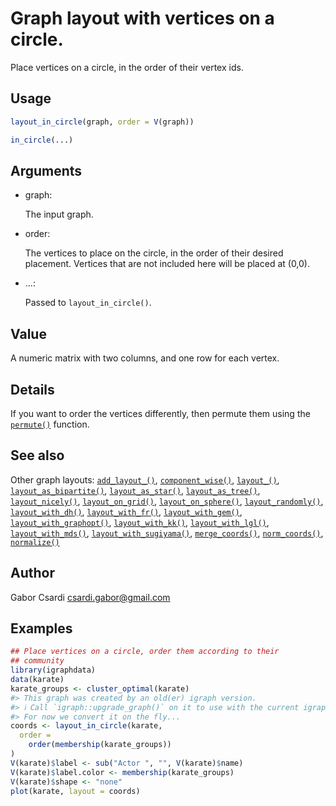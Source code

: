# Graph layout with vertices on a circle.

Place vertices on a circle, in the order of their vertex ids.

## Usage

``` r
layout_in_circle(graph, order = V(graph))

in_circle(...)
```

## Arguments

- graph:

  The input graph.

- order:

  The vertices to place on the circle, in the order of their desired
  placement. Vertices that are not included here will be placed at
  (0,0).

- ...:

  Passed to `layout_in_circle()`.

## Value

A numeric matrix with two columns, and one row for each vertex.

## Details

If you want to order the vertices differently, then permute them using
the [`permute()`](https://r.igraph.org/reference/permute.md) function.

## See also

Other graph layouts:
[`add_layout_()`](https://r.igraph.org/reference/add_layout_.md),
[`component_wise()`](https://r.igraph.org/reference/component_wise.md),
[`layout_()`](https://r.igraph.org/reference/layout_.md),
[`layout_as_bipartite()`](https://r.igraph.org/reference/layout_as_bipartite.md),
[`layout_as_star()`](https://r.igraph.org/reference/layout_as_star.md),
[`layout_as_tree()`](https://r.igraph.org/reference/layout_as_tree.md),
[`layout_nicely()`](https://r.igraph.org/reference/layout_nicely.md),
[`layout_on_grid()`](https://r.igraph.org/reference/layout_on_grid.md),
[`layout_on_sphere()`](https://r.igraph.org/reference/layout_on_sphere.md),
[`layout_randomly()`](https://r.igraph.org/reference/layout_randomly.md),
[`layout_with_dh()`](https://r.igraph.org/reference/layout_with_dh.md),
[`layout_with_fr()`](https://r.igraph.org/reference/layout_with_fr.md),
[`layout_with_gem()`](https://r.igraph.org/reference/layout_with_gem.md),
[`layout_with_graphopt()`](https://r.igraph.org/reference/layout_with_graphopt.md),
[`layout_with_kk()`](https://r.igraph.org/reference/layout_with_kk.md),
[`layout_with_lgl()`](https://r.igraph.org/reference/layout_with_lgl.md),
[`layout_with_mds()`](https://r.igraph.org/reference/layout_with_mds.md),
[`layout_with_sugiyama()`](https://r.igraph.org/reference/layout_with_sugiyama.md),
[`merge_coords()`](https://r.igraph.org/reference/merge_coords.md),
[`norm_coords()`](https://r.igraph.org/reference/norm_coords.md),
[`normalize()`](https://r.igraph.org/reference/normalize.md)

## Author

Gabor Csardi <csardi.gabor@gmail.com>

## Examples

``` r
## Place vertices on a circle, order them according to their
## community
library(igraphdata)
data(karate)
karate_groups <- cluster_optimal(karate)
#> This graph was created by an old(er) igraph version.
#> ℹ Call `igraph::upgrade_graph()` on it to use with the current igraph version.
#> For now we convert it on the fly...
coords <- layout_in_circle(karate,
  order =
    order(membership(karate_groups))
)
V(karate)$label <- sub("Actor ", "", V(karate)$name)
V(karate)$label.color <- membership(karate_groups)
V(karate)$shape <- "none"
plot(karate, layout = coords)
```
